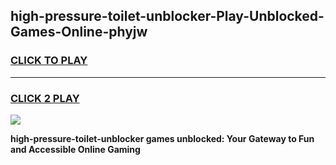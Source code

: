 
## high-pressure-toilet-unblocker-Play-Unblocked-Games-Online-phyjw
<h3>
<a href="https://premium76.site?title=high-pressure-toilet-unblocker&ref=25A">CLICK TO PLAY</a></h3>
<hr>

<h3>
<a href="https://premium76.site?title=high-pressure-toilet-unblocker&ref=25A">CLICK 2 PLAY</a>
  
</h3>

<a href="https://premium76.site?title=high-pressure-toilet-unblocker&ref=25A"><img src="https://clearcache.store/games.png"></a>


**high-pressure-toilet-unblocker games unblocked: Your Gateway to Fun and Accessible Online Gaming**
